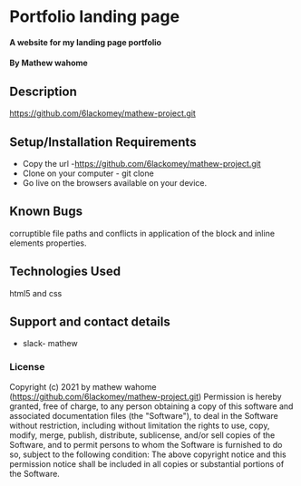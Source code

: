 # Portfolio landing page
#### A website for my landing page portfolio
#### By Mathew wahome
## Description
 


 
https://github.com/6lackomey/mathew-project.git
## Setup/Installation Requirements
- Copy the url -https://github.com/6lackomey/mathew-project.git
- Clone on your computer - git clone 
- Go live on the browsers available on your device.
## Known Bugs
corruptible file paths and conflicts in application of the block and inline elements properties.
## Technologies Used
html5 and css
## Support and contact details
- slack- mathew
### License
Copyright (c) 2021 by mathew wahome (https://github.com/6lackomey/mathew-project.git)
Permission is hereby granted, free of charge, to any person obtaining a copy of this software and associated documentation files (the "Software"), to deal in the Software without restriction, including without limitation the rights to use, copy, modify, merge, publish, distribute, sublicense, and/or sell copies of the Software, and to permit persons to whom the Software is furnished to do so, subject to the following condition:
The above copyright notice and this permission notice shall be included in all copies or substantial portions of the Software.
